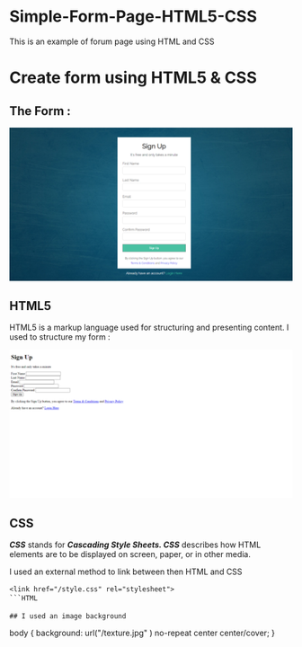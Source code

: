 # Simple-Form-Page-HTML5-CSS
This is an example of forum page using HTML and CSS 

# Create form using HTML5 & CSS

## The Form :

![Untitled](/Untitled.png)

## HTML5

HTML5 is a markup language used for structuring and presenting content. I used to structure my form :

![Untitled](/Untitled%201.png)

## CSS

***CSS*** stands for ***Cascading Style Sheets. CSS*** describes how HTML elements are to be displayed on screen, paper, or in other media. 

I used an external method to link between then HTML and CSS

```
<link href="/style.css" rel="stylesheet">
```HTML

## I used an image background
```
body {
background: url("/texture.jpg" ) no-repeat center center/cover;
}
```CSS
